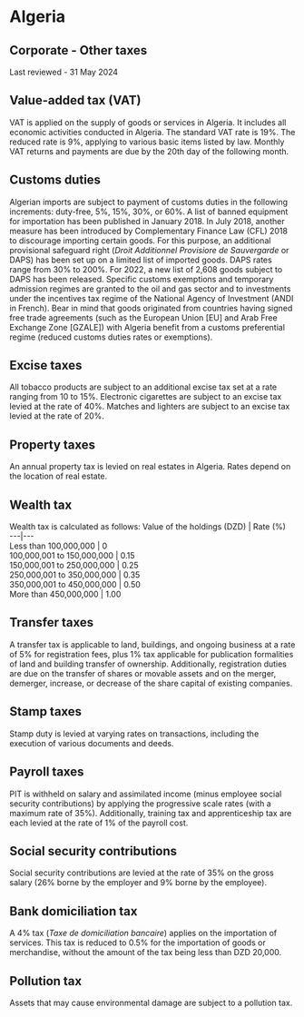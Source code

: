 # Algeria
## Corporate - Other taxes
Last reviewed - 31 May 2024
## Value-added tax (VAT)
VAT is applied on the supply of goods or services in Algeria. It includes all economic activities conducted in Algeria. The standard VAT rate is 19%. The reduced rate is 9%, applying to various basic items listed by law.
Monthly VAT returns and payments are due by the 20th day of the following month.
## Customs duties
Algerian imports are subject to payment of customs duties in the following increments: duty-free, 5%, 15%, 30%, or 60%.
A list of banned equipment for importation has been published in January 2018.
In July 2018, another measure has been introduced by Complementary Finance Law (CFL) 2018 to discourage importing certain goods. For this purpose, an additional provisional safeguard right (_Droit Additionnel Provisiore de_ _Sauvergarde_ or DAPS) has been set up on a limited list of imported goods. DAPS rates range from 30% to 200%.
For 2022, a new list of 2,608 goods subject to DAPS has been released.
Specific customs exemptions and temporary admission regimes are granted to the oil and gas sector and to investments under the incentives tax regime of the National Agency of Investment (ANDI in French).
Bear in mind that goods originated from countries having signed free trade agreements (such as the European Union [EU] and Arab Free Exchange Zone [GZALE]) with Algeria benefit from a customs preferential regime (reduced customs duties rates or exemptions).
## Excise taxes
All tobacco products are subject to an additional excise tax set at a rate ranging from 10 to 15%.
Electronic cigarettes are subject to an excise tax levied at the rate of 40%.
Matches and lighters are subject to an excise tax levied at the rate of 20%.
## Property taxes
An annual property tax is levied on real estates in Algeria. Rates depend on the location of real estate.
## Wealth tax
Wealth tax is calculated as follows:
Value of the holdings (DZD) | Rate (%)  
---|---  
Less than 100,000,000 | 0  
100,000,001 to 150,000,000 | 0.15  
150,000,001 to 250,000,000 | 0.25  
250,000,001 to 350,000,000 | 0.35  
350,000,001 to 450,000,000 | 0.50  
More than 450,000,000 | 1.00  
## Transfer taxes
A transfer tax is applicable to land, buildings, and ongoing business at a rate of 5% for registration fees, plus 1% tax applicable for publication formalities of land and building transfer of ownership. Additionally, registration duties are due on the transfer of shares or movable assets and on the merger, demerger, increase, or decrease of the share capital of existing companies.
## Stamp taxes
Stamp duty is levied at varying rates on transactions, including the execution of various documents and deeds.
## Payroll taxes
PIT is withheld on salary and assimilated income (minus employee social security contributions) by applying the progressive scale rates (with a maximum rate of 35%). Additionally, training tax and apprenticeship tax are each levied at the rate of 1% of the payroll cost.
## Social security contributions
Social security contributions are levied at the rate of 35% on the gross salary (26% borne by the employer and 9% borne by the employee).
## Bank domiciliation tax
A 4% tax (_Taxe de domiciliation bancaire_) applies on the importation of services.
This tax is reduced to 0.5% for the importation of goods or merchandise, without the amount of the tax being less than DZD 20,000.
## Pollution tax
Assets that may cause environmental damage are subject to a pollution tax.

